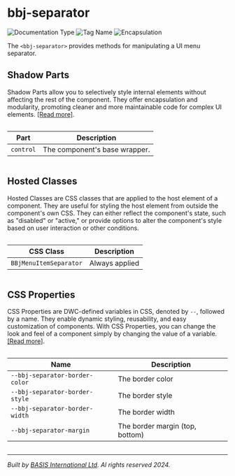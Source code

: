# bbj-separator
![Documentation Type](https://img.shields.io/badge/Documentation-dwc-%23006aff) ![Tag Name](https://img.shields.io/badge/Component-bbj--separator-%23006aff)  ![Encapsulation](https://img.shields.io/badge/Encapsulation-shadow-%23006aff)

The `<bbj-separator>` provides methods for manipulating a UI menu separator.


## Shadow Parts


Shadow Parts allow you to selectively style internal elements without affecting the rest of the component.
They offer encapsulation and modularity, promoting cleaner and more maintainable code for complex UI elements. [[Read more]](theme-engine/css-shadow-parts).
<div style="overflow-x: auto;">

| Part        | Description                   |
| ----------- | ----------------------------- |
| ``control`` | The component's base wrapper. |


</div>

## Hosted Classes


Hosted Classes are CSS classes that are applied to the host element of a component. They are useful for styling the host element from outside the component's own CSS.
They can either reflect the component's state, such as "disabled" or "active," or provide options to alter the component's style based on user interaction or other conditions.
<div style="overflow-x: auto;">

| CSS Class                | Description    |
| ------------------------ | -------------- |
| ``BBjMenuItemSeparator`` | Always applied |


</div>

## CSS Properties


CSS Properties are DWC-defined variables in CSS, denoted by `--`, followed by a name.
They enable dynamic styling, reusability, and easy customization of components.
With CSS Properties, you can change the look and feel of a component simply by changing the value of a variable.
[[Read more]](theme-engine/css-variables).
<div style="overflow-x: auto;">

| Name                             | Description                     |
| -------------------------------- | ------------------------------- |
| ``--bbj-separator-border-color`` | The border color                |
| ``--bbj-separator-border-style`` | The border style                |
| ``--bbj-separator-border-width`` | The border width                |
| ``--bbj-separator-margin``       | The border margin (top, bottom) |


</div>

----------------------------------------------
*Built by [BASIS International Ltd](https://www.basis.cloud/). Al rights reserved 2024.*
